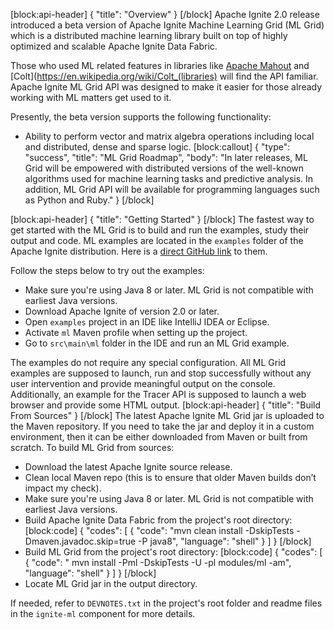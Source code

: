[block:api-header]
{
  "title": "Overview"
}
[/block]
Apache Ignite 2.0 release introduced a beta version of Apache Ignite Machine Learning Grid (ML Grid) which is a distributed machine learning library built on top of highly optimized and scalable Apache Ignite Data Fabric.

Those who used ML related features in libraries like [Apache Mahout](http://mahout.apache.org) and [Colt](https://en.wikipedia.org/wiki/Colt_(libraries) will find the API familiar. Apache Ignite ML Grid API was designed to make it easier for those already working with ML matters get used to it.

Presently, the beta version supports the following functionality:
*  Ability to perform vector and matrix algebra operations including local and distributed, dense and sparse logic.
[block:callout]
{
  "type": "success",
  "title": "ML Grid Roadmap",
  "body": "In later releases, ML Grid will be empowered with distributed versions of the well-known algorithms used for machine learning tasks and predictive analysis. In addition, ML Grid API will be available for programming languages such as Python and Ruby."
}
[/block]

[block:api-header]
{
  "title": "Getting Started"
}
[/block]
The fastest way to get started with the ML Grid is to build and run the examples, study their output and code. ML examples are located in the `examples` folder of the Apache Ignite distribution. Here is a [direct GitHub link](https://github.com/apache/ignite/tree/master/examples/src/main/ml/org/apache/ignite/examples/ml/math) to them.

Follow the steps below to try out the examples:
* Make sure you're using Java 8 or later. ML Grid is not compatible with earliest Java versions.
* Download Apache Ignite of version 2.0 or later.
* Open `examples` project in an IDE like IntelliJ IDEA or Eclipse.
* Activate `ml` Maven profile when setting up the project.
* Go to `src\main\ml` folder in the IDE and run an ML Grid example.
 
The examples do not require any special configuration. All ML Grid examples are supposed to launch, run and stop successfully without any user intervention and provide meaningful output on the console. Additionally, an example for the Tracer API is supposed to launch a web browser and provide some HTML output.
[block:api-header]
{
  "title": "Build From Sources"
}
[/block]
The latest Apache Ignite ML Grid jar is uploaded to the Maven repository. If you need to take the jar and deploy it in a custom environment, then it can be either downloaded from Maven or built from scratch. To build ML Grid from sources:
* Download the latest Apache Ignite source release.
* Clean local Maven repo (this is to ensure that older Maven builds don’t impact my check).
* Make sure you're using Java 8 or later. ML Grid is not compatible with earliest Java versions.
* Build Apache Ignite Data Fabric from the project's root directory:
[block:code]
{
  "codes": [
    {
      "code": "mvn clean install -DskipTests -Dmaven.javadoc.skip=true -P java8",
      "language": "shell"
    }
  ]
}
[/block]
* Build ML Grid from the project's root directory:
[block:code]
{
  "codes": [
    {
      "code": "  mvn install -Pml -DskipTests -U -pl modules/ml -am",
      "language": "shell"
    }
  ]
}
[/block]
* Locate ML Grid jar in the output directory.

If needed, refer to `DEVNOTES.txt` in the project's root folder and readme files in the `ignite-ml` component for more details.